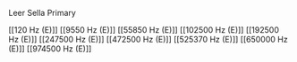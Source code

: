 Leer Sella Primary

[[120 Hz (E)]]
[[9550 Hz (E)]]
[[55850 Hz (E)]]
[[102500 Hz (E)]]
[[192500 Hz (E)]]
[[247500 Hz (E)]]
[[472500 Hz (E)]]
[[525370 Hz (E)]]
[[650000 Hz (E)]]
[[974500 Hz (E)]]
